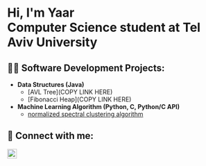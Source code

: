 <h1>Hi, I'm Yaar <br/>Computer Science student at Tel Aviv University

<h2>👨‍💻 Software Development Projects:</h2>

- <b>Data Structures (Java)</b>
  - [AVL Tree](COPY LINK HERE)
  - [Fibonacci Heap](COPY LINK HERE)
- <b>Machine Learning Algorithm (Python, C, Python/C API)</b>
  - [normalized spectral clustering algorithm](https://github.com/YaarKoren/Normalized-Spectral-Clustering-Algorithm)


<h2> 🤳 Connect with me:</h2>

[<img align="left" alt="YaarKoren | LinkedIn" width="22px" src="https://cdn.jsdelivr.net/npm/simple-icons@v3/icons/linkedin.svg" />][linkedin]

[linkedin]: https://www.linkedin.com/in/yaar-koren-3a5a901b6/


<!--
**YaarKoren/YaarKoren** is a ✨ _special_ ✨ repository because its `README.md` (this file) appears on your GitHub profile.

Here are some ideas to get you started:

- 🔭 I’m currently working on ...
- 🌱 I’m currently learning ...
- 👯 I’m looking to collaborate on ...
- 🤔 I’m looking for help with ...
- 💬 Ask me about ...
- 📫 How to reach me: ...
- 😄 Pronouns: ...
- ⚡ Fun fact: ...
-->
